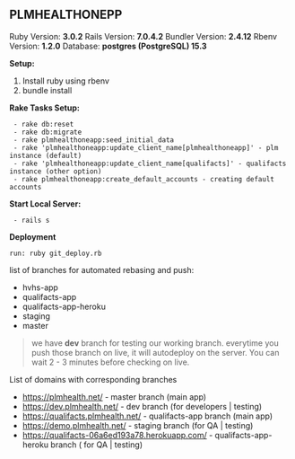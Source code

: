 


## PLMHEALTHONEPP

Ruby Version: **3.0.2**
Rails Version: **7.0.4.2**
Bundler Version: **2.4.12**
Rbenv Version: **1.2.0**
Database: **postgres (PostgreSQL) 15.3**

**Setup:**

 1. Install ruby using rbenv
 2. bundle install

**Rake Tasks Setup:**

     - rake db:reset
     - rake db:migrate
     - rake plmhealthoneapp:seed_initial_data
     - rake 'plmhealthoneapp:update_client_name[plmhealthoneapp]' - plm instance (default)
     - rake 'plmhealthoneapp:update_client_name[qualifacts]' - qualifacts instance (other option)
     - rake plmhealthoneapp:create_default_accounts - creating default accounts

**Start Local Server:**

     - rails s

**Deployment**

    run: ruby git_deploy.rb

list of branches for automated rebasing and push:

 - hvhs-app
 - qualifacts-app
 - qualifacts-app-heroku
 - staging
 - master

> we have **dev** branch for testing our working branch.  everytime you
> push those branch on live, it will autodeploy on the server.
> You can wait 2 - 3 minutes before checking on live.

List of domains with corresponding branches

 - https://plmhealth.net/ - master branch (main app)
 - https://dev.plmhealth.net/ - dev branch (for developers | testing)
 - https://qualifacts.plmhealth.net/ - qualifacts-app branch (main app)
 - https://demo.plmhealth.net/ - staging branch (for QA | testing)
 - https://qualifacts-06a6ed193a78.herokuapp.com/ - qualifacts-app-heroku branch ( for QA | testing)

